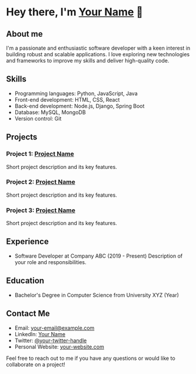 # Hey there, I'm [Your Name](https://your-website.com) 👋

## About me
I'm a passionate and enthusiastic software developer with a keen interest in building robust and scalable applications. I love exploring new technologies and frameworks to improve my skills and deliver high-quality code.

## Skills
- Programming languages: Python, JavaScript, Java
- Front-end development: HTML, CSS, React
- Back-end development: Node.js, Django, Spring Boot
- Database: MySQL, MongoDB
- Version control: Git

## Projects
### Project 1: [Project Name](https://github.com/your-username/project-repo)
Short project description and its key features.

### Project 2: [Project Name](https://github.com/your-username/project-repo)
Short project description and its key features.

### Project 3: [Project Name](https://github.com/your-username/project-repo)
Short project description and its key features.

## Experience
- Software Developer at Company ABC (2019 - Present)
  Description of your role and responsibilities.

## Education
- Bachelor's Degree in Computer Science from University XYZ (Year)

## Contact Me
- Email: [your-email@example.com](mailto:your-email@example.com)
- LinkedIn: [Your Name](https://www.linkedin.com/in/your-name)
- Twitter: [@your-twitter-handle](https://twitter.com/your-twitter-handle)
- Personal Website: [your-website.com](https://your-website.com)

Feel free to reach out to me if you have any questions or would like to collaborate on a project!

